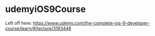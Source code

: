 # udemyiOS9Course

Left off here:
https://www.udemy.com/the-complete-ios-9-developer-course/learn/#/lecture/3193446


